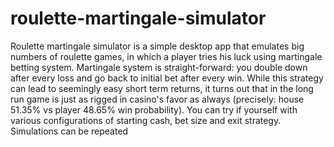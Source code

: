 # roulette-martingale-simulator

Roulette martingale simulator is a simple desktop app that emulates big numbers of roulette games, in which a player tries his luck using martingale betting system.
Martingale system is straight-forward: you double down after every loss and go back to initial bet after every win.
While this strategy can lead to seemingly easy short term returns, it turns out that in the long run game is just as rigged in casino's favor as always (precisely: house 51.35% vs player 48.65% win probability). 
You can try if yourself with various configurations of starting cash, bet size and exit strategy. Simulations can be repeated 
